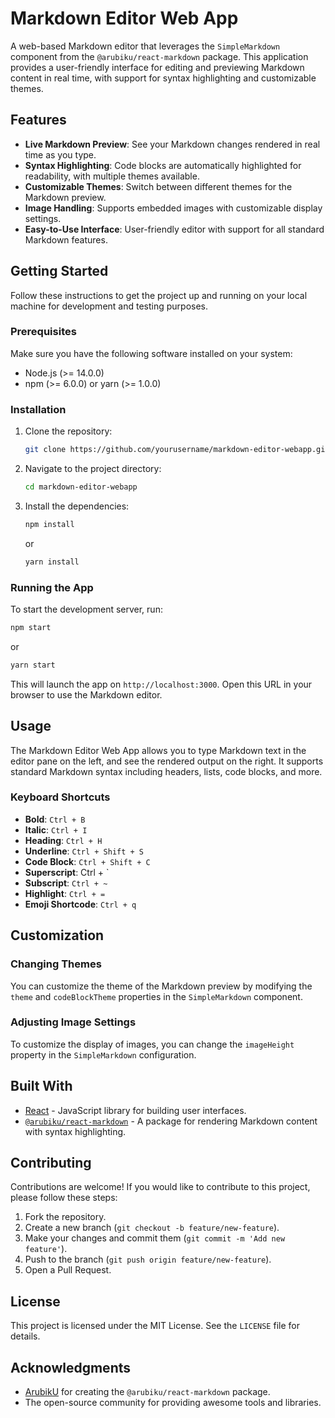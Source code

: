 
# Markdown Editor Web App

A web-based Markdown editor that leverages the `SimpleMarkdown` component from the `@arubiku/react-markdown` package. This application provides a user-friendly interface for editing and previewing Markdown content in real time, with support for syntax highlighting and customizable themes.

## Features

- **Live Markdown Preview**: See your Markdown changes rendered in real time as you type.
- **Syntax Highlighting**: Code blocks are automatically highlighted for readability, with multiple themes available.
- **Customizable Themes**: Switch between different themes for the Markdown preview.
- **Image Handling**: Supports embedded images with customizable display settings.
- **Easy-to-Use Interface**: User-friendly editor with support for all standard Markdown features.

## Getting Started

Follow these instructions to get the project up and running on your local machine for development and testing purposes.

### Prerequisites

Make sure you have the following software installed on your system:

- Node.js (>= 14.0.0)
- npm (>= 6.0.0) or yarn (>= 1.0.0)

### Installation

1. Clone the repository:
   ```bash
   git clone https://github.com/yourusername/markdown-editor-webapp.git
   ```
2. Navigate to the project directory:
   ```bash
   cd markdown-editor-webapp
   ```
3. Install the dependencies:
   ```bash
   npm install
   ```
   or
   ```bash
   yarn install
   ```

### Running the App

To start the development server, run:
```bash
npm start
```
or
```bash
yarn start
```

This will launch the app on `http://localhost:3000`. Open this URL in your browser to use the Markdown editor.

## Usage

The Markdown Editor Web App allows you to type Markdown text in the editor pane on the left, and see the rendered output on the right. It supports standard Markdown syntax including headers, lists, code blocks, and more.

### Keyboard Shortcuts

- **Bold**: `Ctrl + B`
- **Italic**: `Ctrl + I`
- **Heading**: `Ctrl + H`
- **Underline**: `Ctrl + Shift + S`
- **Code Block**: `Ctrl + Shift + C`
- **Superscript**: Ctrl + `
- **Subscript**: `Ctrl + ~`
- **Highlight**: `Ctrl + =`
- **Emoji Shortcode**: `Ctrl + q`


## Customization

### Changing Themes

You can customize the theme of the Markdown preview by modifying the `theme` and `codeBlockTheme` properties in the `SimpleMarkdown` component.

### Adjusting Image Settings

To customize the display of images, you can change the `imageHeight` property in the `SimpleMarkdown` configuration.

## Built With

- [React](https://reactjs.org/) - JavaScript library for building user interfaces.
- [`@arubiku/react-markdown`](https://www.npmjs.com/package/@arubiku/react-markdown) - A package for rendering Markdown content with syntax highlighting.

## Contributing

Contributions are welcome! If you would like to contribute to this project, please follow these steps:

1. Fork the repository.
2. Create a new branch (`git checkout -b feature/new-feature`).
3. Make your changes and commit them (`git commit -m 'Add new feature'`).
4. Push to the branch (`git push origin feature/new-feature`).
5. Open a Pull Request.

## License

This project is licensed under the MIT License. See the `LICENSE` file for details.

## Acknowledgments

- [ArubikU](https://github.com/arubiku) for creating the `@arubiku/react-markdown` package.
- The open-source community for providing awesome tools and libraries.